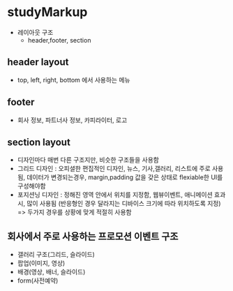 # studyMarkup
- 레이아웃 구조
    - header,footer, section

## header layout  
- top, left, right, bottom 에서 사용하는 메뉴

## footer
- 회사 정보, 파트너사 정보, 카피라이터, 로고

## section layout
- 디자인마다 매번 다른 구조지만, 비슷한 구조들을 사용함
- 그리드 디자인 : 오피셜한 편집적인 디자인, 뉴스, 기사,갤러리, 리스트에 주로 사용됨, 데이터가 변경되는경우, margin,padding 값을 갖은 상태로 flexiable한 UI를 구성해야함
- 포지션닝 디자인 : 정해진 영역 안에서 위치를 지정함, 웹뷰이벤트, 애니메이션 효과시, 많이 사용됨 (반응형인 경우 달라지는 디바이스 크기에 따라 위치하도록 지정)
=> 두가지 경우를 상황에 맞게 적절히 사용함

## 회사에서 주로 사용하는 프로모션 이벤트 구조
- 갤러리 구조(그리드, 슬라이드)
- 팝업(이미지, 영상)
- 배경(영상, 배너, 슬라이드)
- form(사전예약)
      
